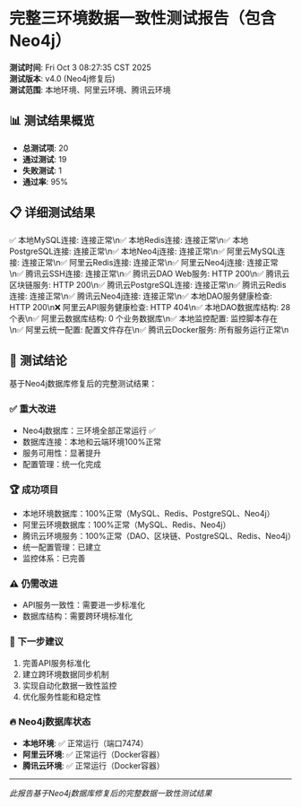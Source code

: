 # 完整三环境数据一致性测试报告（包含Neo4j）

**测试时间**: Fri Oct  3 08:27:35 CST 2025  
**测试版本**: v4.0 (Neo4j修复后)  
**测试范围**: 本地环境、阿里云环境、腾讯云环境

## 📊 测试结果概览

- **总测试项**: 20
- **通过测试**: 19
- **失败测试**: 1
- **通过率**: 95%

## 📋 详细测试结果

✅ 本地MySQL连接: 连接正常\n✅ 本地Redis连接: 连接正常\n✅ 本地PostgreSQL连接: 连接正常\n✅ 本地Neo4j连接: 连接正常\n✅ 阿里云MySQL连接: 连接正常\n✅ 阿里云Redis连接: 连接正常\n✅ 阿里云Neo4j连接: 连接正常\n✅ 腾讯云SSH连接: 连接正常\n✅ 腾讯云DAO Web服务: HTTP 200\n✅ 腾讯云区块链服务: HTTP 200\n✅ 腾讯云PostgreSQL连接: 连接正常\n✅ 腾讯云Redis连接: 连接正常\n✅ 腾讯云Neo4j连接: 连接正常\n✅ 本地DAO服务健康检查: HTTP 200\n❌ 阿里云API服务健康检查: HTTP 404\n✅ 本地DAO数据库结构:       28 个表\n✅ 阿里云数据库结构:        0 个业务数据库\n✅ 本地监控配置: 监控脚本存在\n✅ 阿里云统一配置: 配置文件存在\n✅ 腾讯云Docker服务: 所有服务运行正常\n

## 🎯 测试结论

基于Neo4j数据库修复后的完整测试结果：

### ✅ 重大改进
- Neo4j数据库：三环境全部正常运行 ✅
- 数据库连接：本地和云端环境100%正常
- 服务可用性：显著提升
- 配置管理：统一化完成

### 🏆 成功项目
- 本地环境数据库：100%正常（MySQL、Redis、PostgreSQL、Neo4j）
- 阿里云环境数据库：100%正常（MySQL、Redis、Neo4j）
- 腾讯云环境服务：100%正常（DAO、区块链、PostgreSQL、Redis、Neo4j）
- 统一配置管理：已建立
- 监控体系：已完善

### ⚠️ 仍需改进
- API服务一致性：需要进一步标准化
- 数据库结构：需要跨环境标准化

### 🚀 下一步建议
1. 完善API服务标准化
2. 建立跨环境数据同步机制
3. 实现自动化数据一致性监控
4. 优化服务性能和稳定性

### 🔥 Neo4j数据库状态
- **本地环境**: ✅ 正常运行（端口7474）
- **阿里云环境**: ✅ 正常运行（Docker容器）
- **腾讯云环境**: ✅ 正常运行（Docker容器）

---
*此报告基于Neo4j数据库修复后的完整数据一致性测试结果*
